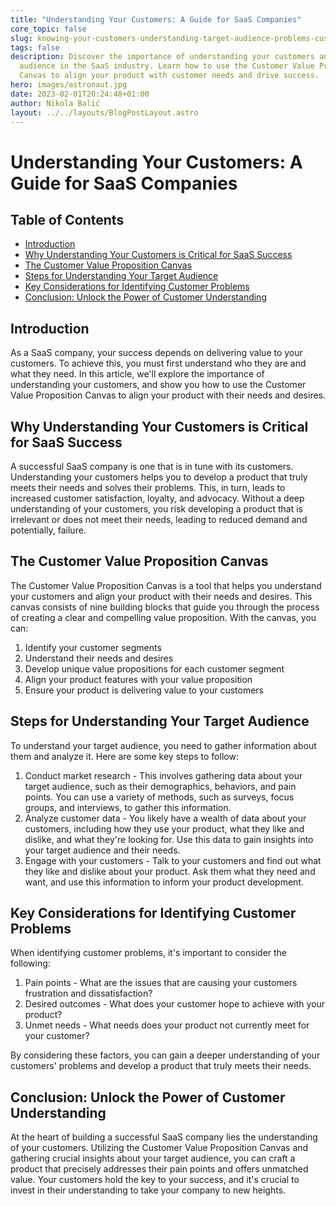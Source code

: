 ```yaml
---
title: "Understanding Your Customers: A Guide for SaaS Companies"
core_topic: false
slug: knowing-your-customers-understanding-target-audience-problems-customer-value-proposition-canvas
tags: false
description: Discover the importance of understanding your customers and target
  audience in the SaaS industry. Learn how to use the Customer Value Proposition
  Canvas to align your product with customer needs and drive success.
hero: images/astronaut.jpg
date: 2023-02-01T20:24:48+01:00
author: Nikola Balić
layout: ../../layouts/BlogPostLayout.astro
---
```

# Understanding Your Customers: A Guide for SaaS Companies

## Table of Contents
- [Introduction](#introduction)
- [Why Understanding Your Customers is Critical for SaaS Success](#why-understanding-your-customers-is-critical-for-saas-success)
- [The Customer Value Proposition Canvas](#the-customer-value-proposition-canvas)
- [Steps for Understanding Your Target Audience](#steps-for-understanding-your-target-audience)
- [Key Considerations for Identifying Customer Problems](#key-considerations-for-identifying-customer-problems)
- [Conclusion: Unlock the Power of Customer Understanding](#conclusion)

<a id="#introduction"></a>
## Introduction
As a SaaS company, your success depends on delivering value to your customers. To achieve this, you must first understand who they are and what they need. In this article, we'll explore the importance of understanding your customers, and show you how to use the Customer Value Proposition Canvas to align your product with their needs and desires.

<a id="#why-understanding-your-customers-is-critical-for-saas-success"></a>
## Why Understanding Your Customers is Critical for SaaS Success
A successful SaaS company is one that is in tune with its customers. Understanding your customers helps you to develop a product that truly meets their needs and solves their problems. This, in turn, leads to increased customer satisfaction, loyalty, and advocacy. Without a deep understanding of your customers, you risk developing a product that is irrelevant or does not meet their needs, leading to reduced demand and potentially, failure.

<a id="#the-customer-value-proposition-canvas"></a>
## The Customer Value Proposition Canvas
The Customer Value Proposition Canvas is a tool that helps you understand your customers and align your product with their needs and desires. This canvas consists of nine building blocks that guide you through the process of creating a clear and compelling value proposition. With the canvas, you can:

1. Identify your customer segments
2. Understand their needs and desires
3. Develop unique value propositions for each customer segment
4. Align your product features with your value proposition
5. Ensure your product is delivering value to your customers

<a id="#steps-for-understanding-your-target-audience"></a>
## Steps for Understanding Your Target Audience
To understand your target audience, you need to gather information about them and analyze it. Here are some key steps to follow:

1. Conduct market research - This involves gathering data about your target audience, such as their demographics, behaviors, and pain points. You can use a variety of methods, such as surveys, focus groups, and interviews, to gather this information.
2. Analyze customer data - You likely have a wealth of data about your customers, including how they use your product, what they like and dislike, and what they're looking for. Use this data to gain insights into your target audience and their needs.
3. Engage with your customers - Talk to your customers and find out what they like and dislike about your product. Ask them what they need and want, and use this information to inform your product development.

<a id="#key-considerations-for-identifying-customer-problems"></a>
## Key Considerations for Identifying Customer Problems
When identifying customer problems, it's important to consider the following:

1. Pain points - What are the issues that are causing your customers frustration and dissatisfaction?
2. Desired outcomes - What does your customer hope to achieve with your product?
3. Unmet needs - What needs does your product not currently meet for your customer?

By considering these factors, you can gain a deeper understanding of your customers' problems and develop a product that truly meets their needs.

<a id="#conclusion"></a>
## Conclusion: Unlock the Power of Customer Understanding
At the heart of building a successful SaaS company lies the understanding of your customers. Utilizing the Customer Value Proposition Canvas and gathering crucial insights about your target audience, you can craft a product that precisely addresses their pain points and offers unmatched value. Your customers hold the key to your success, and it's crucial to invest in their understanding to take your company to new heights.
